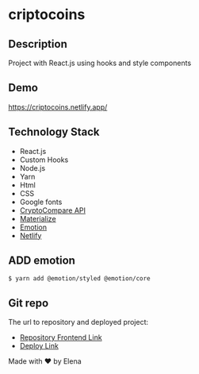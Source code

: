 # criptocoins


## Description
Project with React.js using hooks and style components


## Demo
https://criptocoins.netlify.app/


## Technology Stack
- React.js
- Custom Hooks
- Node.js
- Yarn
- Html
- CSS
- Google fonts
- [CryptoCompare API](https://min-api.cryptocompare.com/)
- [Materialize](https://materializecss.com/getting-started.html)   
- [Emotion](https://www.netlify.com/)
- [Netlify](https://www.netlify.com/)

## ADD emotion
```
$ yarn add @emotion/styled @emotion/core 
```

## Git repo
The url to repository and deployed project:

- [Repository Frontend Link](https://github.com/elenapiaggio/criptocoins)
- [Deploy Link](https://criptocoins.netlify.app/)


Made with :heart: by Elena
